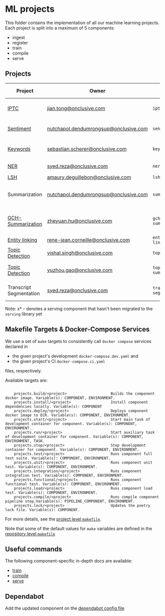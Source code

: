# ML projects

This folder contains the implementation of all our machine learning projects. Each project is split
 into a maximum of 5 components:

- ingest
- register
- train
- compile
- serve

## Projects


| Project                                                                                                   | Owner                                     | `ml-mesh` project         | Description                                   | Data Type | Ingest | Register | Train | Compile | Serve   |
|-----------------------------------------------------------------------------------------------------------|-------------------------------------------|---------------------------|-----------------------------------------------| --------- |-------|-----------| ----- | ------- |---------|
| [IPTC](https://onclusive.atlassian.net/wiki/spaces/ML/pages/3192815811/IPTC)                              | <jian.tong@onclusive.com>                 | `iptc`                    | Document topic classification                 | Text      | x     | x         |   x   |    x    |   x     |
| [Sentiment](https://onclusive.atlassian.net/wiki/spaces/ML/pages/3192815818/Sentiment)                    | <nutchapol.dendumrongsup@onclusive.com>   | `sentiment`               | Document Sentiment classification             | Text      |       |           |   x   |    x    | x       |
| [Keywords](https://onclusive.atlassian.net/wiki/spaces/ML/pages/3208904707/Keybert)                       | <sebastian.scherer@onclusive.com>         | `keywords`                | Keyword extractions from text                 | Text      |       |           |   x   |    x    | x       |
| [NER](https://onclusive.atlassian.net/wiki/spaces/ML/pages/3192652408/Entity)                             | <syed.reza@onclusive.com>                 | `ner`                     | Named Entity Recognition                      | Text      |       |           |   x   |    x    | x       |
| [LSH](https://onclusive.atlassian.net/wiki/spaces/ML/pages/3357573656/Syndicate+Detection)                | <amaury.deguillebon@onclusive.com>        | `lsh`                     | LSH                                           | Text      |       |           |  n/a  |   n/a   | x       |
| Summarization                                                                                             | <nutchapol.dendumrongsup@onclusive.com>   | `summarization`           | Summarization for Analyst with OpenAI's GPT   | Text      |       |           |       |         | x*      |
| [GCH-Summarization](https://onclusive.atlassian.net/wiki/spaces/ML/pages/3192652415/Summarization)        | <zheyuan.hu@onclusive.com>                | `gch-summarization`       | Summarization for GCH with Pretrained Models  | Text      |       |           |   x   |   n/a   | x*      |
| [Entity linking](https://onclusive.atlassian.net/wiki/spaces/ML/pages/3192815790/Entity+Linking)          | <rene-jean.corneille@onclusive.com>       | `entity-linking`          | Entity linking                                | Text      |       |           |       |         | x*      |
| [Topic Detection](https://onclusive.atlassian.net/wiki/spaces/ML/pages/3357311714/Topic+Trend+Detection)  | <vishal.singh@onclusive.com>              | `topic`                   | In-house topic extraction                     | Text      |       |    x      |       |         | x       |
| [Topic Detection](https://onclusive.atlassian.net/wiki/spaces/ML/pages/3357311714/Topic+Trend+Detection)  | <yuzhou.gao@onclusive.com>                | `topic-summarization`     | Topic Detection with OpenAI's GPT             | Text      |       |           |       |         | x       |
| Transcript Segmentation                                                                                   | <syed.reza@onclusive.com>                 | `transcript-segmentation` | Transcript Segmentation with GPT              |           |       |           |       |   x     |         |


Note: x* - denotes a serving component that hasn't been migrated to the `serving` library yet

## Makefile Targets & Docker-Compose Services

We use a set of `make` targets to consistently call `docker compose` services declared in
- the given project's development `docker-compose.dev.yaml` and
- the given project's CI `docker-compose.ci.yaml`

files, respectively.

Available targets are:

```text

    projects.build/<project>                    Builds the component docker image. Variable(s): COMPONENT, ENVIRONMENT.
    projects.install/<project>                  Install component dependencies locally. Variable(s): COMPONENT
    projects.deploy/<project>                   Deploys component docker image to ECR. Variable(s): COMPONENT, ENVIRONMENT.
    projects.start/<project>                    Start main task of development container for component. Variable(s): COMPONENT, ENVIRONMENT.
    projects.run/<project>                      Start auxiliary task of development container for component. Variable(s): COMPONENT, ENVIRONMENT, TASK.
    projects.stop/<project>                     Stop development container for component. Variable(s): COMPONENT, ENVIRONMENT.
    projects.test/<project>                     Runs component full test suite. Variable(s): COMPONENT, ENVIRONMENT.
    projects.unit/<project>                     Runs component unit test. Variable(s): COMPONENT, ENVIRONMENT.
    projects.integration/<project>              Runs component integration test. Variable(s): COMPONENT, ENVIRONMENT.
    projects.functional/<project>               Runs component functional test. Variable(s): COMPONENT, ENVIRONMENT.
    projects.load/<project>                     Runs component load test. Variable(s): COMPONENT, ENVIRONMENT.
    projects.compile/<project>                  Runs compile component pipeline step.Variable(s): PIPELINE_COMPONENT, ENVIRONMENT.
    projects.lock/<project>                     Updates the poetry lock file. Variable(s): COMPONENT.

```

For more details, see the [project level `makefile`](./makefile.mk).

Note that some of the default values for `make` variables are defined in the
[repository level `makefile`](../Makefile)

## Useful commands

The following component-specific in-depth docs are available:
- [train](./docs/01_train.md)
- [compile](./docs/02_compile.md)
- [serve](./docs/03_serve.md)

## Dependabot

Add the updated component on the [dependabot config file](./../.github/dependabot.yaml)
